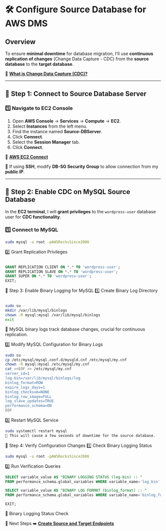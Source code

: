 # 🛠 **Configure Source Database for AWS DMS**

## **Overview**
To ensure **minimal downtime** for database migration, I'll use **continuous replication of changes** (Change Data Capture - CDC) from the **source database** to the **target database**.

🔗 **[What is Change Data Capture (CDC)?](https://docs.aws.amazon.com/dms/latest/userguide/CHAP_Source.MySQL.html#CHAP_Source.MySQL.CDC)**

---

## **🔹 Step 1: Connect to Source Database Server**
### **1️⃣ Navigate to EC2 Console**
1. Open **AWS Console** → **Services** → **Compute** → **EC2**.
2. Select **Instances** from the left menu.
3. Find the instance named **Source-DBServer**.
4. Click **Connect**.
5. Select the **Session Manager** tab.
6. Click **Connect**.

🔗 **[AWS EC2 Connect](../assets/aws-ec2-connect.png)**

📌 If using **SSH**, modify **DB-SG Security Group** to allow connection from my **public IP**.

---

## **🔹 Step 2: Enable CDC on MySQL Source Database**
In the **EC2 terminal**, I will **grant privileges** to the `wordpress-user` database user for **CDC functionality**.

### **1️⃣ Connect to MySQL**
```bash
sudo mysql -u root -pAWSRocksSince2006
```
2️⃣ Grant Replication Privileges
```sql

GRANT REPLICATION CLIENT ON *.* TO 'wordpress-user';
GRANT REPLICATION SLAVE ON *.* TO 'wordpress-user';
GRANT SUPER ON *.* TO 'wordpress-user';
EXIT;
```
🔹 Step 3: Enable Binary Logging for MySQL
1️⃣ Create Binary Log Directory
```bash

sudo su - 
mkdir /var/lib/mysql/binlogs
chown -R mysql:mysql /var/lib/mysql/binlogs
exit
```
📌 MySQL binary logs track database changes, crucial for continuous replication.

2️⃣ Modify MySQL Configuration for Binary Logs
```bash
sudo su -
cp /etc/mysql/mysql.conf.d/mysqld.cnf /etc/mysql/my.cnf
chown -R mysql:mysql /etc/mysql/my.cnf
cat <<EOF >> /etc/mysql/my.cnf
server_id=1
log-bin=/var/lib/mysql/binlogs/log
binlog_format=ROW
expire_logs_days=1
binlog_checksum=NONE
binlog_row_image=FULL
log_slave_updates=TRUE
performance_schema=ON
EOF
```

3️⃣ Restart MySQL Service
```bash
sudo systemctl restart mysql
📌 This will cause a few seconds of downtime for the source database.
```
🔹 Step 4: Verify Configuration Changes
1️⃣ Check Binary Logging Status
```bash
sudo mysql -u root -pAWSRocksSince2006
```
2️⃣ Run Verification Queries
```sql
SELECT variable_value AS "BINARY LOGGING STATUS (log-bin) :: "
FROM performance_schema.global_variables WHERE variable_name='log_bin';

SELECT variable_value AS "BINARY LOG FORMAT (binlog_format) :: "
FROM performance_schema.global_variables WHERE variable_name='binlog_format';

EXIT;
```
🔗 Binary Logging Status Check

🎯 Next Steps
➡️ **[Create Source and Target Endpoints](./create-dms-endpoints.md )**
